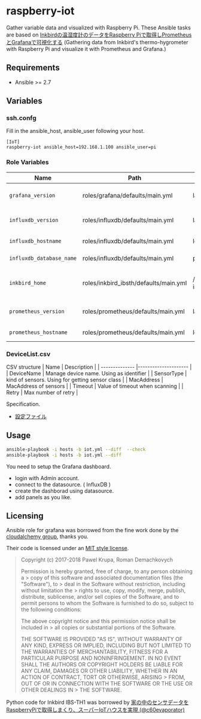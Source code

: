 # raspberry-iot

Gather variable data and visualized with Raspberry Pi.
These Ansible tasks are based on [Inkbirdの温湿度計のデータをRaspberry Piで取得しPrometheusとGrafanaで可視化する](https://qiita.com/revsystem/items/4097d0ff447913e2675a)
(Gathering data from Inkbird's thermo-hygrometer with Raspberry Pi and visualize it with Prometheus and Grafana.)

## Requirements

- Ansible >= 2.7

## Variables

### ssh.confg

Fill in the ansible_host, ansible_user following your host.

```script:hosts
[IoT]
raspberry-iot ansible_host=192.168.1.100 ansible_user=pi
```

### Role Variables

| Name           | Path          | Default Value | Description          |
| -------------- | ------------- |-------------- |--------------------- |
| `grafana_version` | roles/grafana/defaults/main.yml | latest | Grafana package version |
| `influxdb_version` | roles/influxdb/defaults/main.yml | latest | Influxdb package version |
| `influxdb_hostname` | roles/influxdb/defaults/main.yml | localhost | Influxdb Hostname |
| `influxdb_database_name` | roles/influxdb/defaults/main.yml | prometheus | Influxdb DB name |
| `inkbird_home` | roles/inkbird_ibsth/defaults/main.yml | /home/pi/raspberry-inkbird_ibsth | Path to Inkbird home directory |
| `prometheus_version` | roles/prometheus/defaults/main.yml | latest| Prometheus package version |
| `prometheus_hostname` | roles/prometheus/defaults/main.yml | localhost | Prometheus Host name |

### DeviceList.csv

CSV structure
| Name           | Description          |
| -------------- |--------------------- |
| DeviceName | Manage device name. Using as identifier |
| SensorType | kind of sensors. Using for getting sensor class |
| MacAddress | MacAddress of sensors |
| Timeout | Value of timeout when scanning |
| Retry | Max number of retry |

Specification.

- [設定ファイル](https://qiita.com/c60evaporator/items/283d0569eba58830f86e#%E8%A8%AD%E5%AE%9A%E3%83%95%E3%82%A1%E3%82%A4%E3%83%AB)

## Usage

```bash
ansible-playbook -i hosts -b iot.yml --diff  --check
ansible-playbook -i hosts -b iot.yml --diff
```

You need to setup the Grafana dashboard.

- login with Admin account.
- connect to the datasource. ( InfluxDB )
- create the dashborad using datasource.
- add panels as you like.

## Licensing

Ansible role for grafana was borrowed from the fine work done by the [cloudalchemy group](https://github.com/cloudalchemy/ansible-grafana), thanks you.

Their code is licensed under an [MIT style license](https://github.com/cloudalchemy/ansible-grafana/blob/master/LICENSE).

> Copyright (c) 2017-2018 Pawel Krupa, Roman Demachkovych
>
> Permission is hereby granted, free of charge, to any person obtaining a > copy
> of this software and associated documentation files (the "Software"), to > deal
> in the Software without restriction, including without limitation the > rights
> to use, copy, modify, merge, publish, distribute, sublicense, and/or sell
> copies of the Software, and to permit persons to whom the Software is
> furnished to do so, subject to the following conditions:
>
> The above copyright notice and this permission notice shall be included in > all
> copies or substantial portions of the Software.
>
> THE SOFTWARE IS PROVIDED "AS IS", WITHOUT WARRANTY OF ANY KIND, EXPRESS OR
> IMPLIED, INCLUDING BUT NOT LIMITED TO THE WARRANTIES OF MERCHANTABILITY,
> FITNESS FOR A PARTICULAR PURPOSE AND NONINFRINGEMENT. IN NO EVENT SHALL THE
> AUTHORS OR COPYRIGHT HOLDERS BE LIABLE FOR ANY CLAIM, DAMAGES OR OTHER
> LIABILITY, WHETHER IN AN ACTION OF CONTRACT, TORT OR OTHERWISE, ARISING > FROM,
> OUT OF OR IN CONNECTION WITH THE SOFTWARE OR THE USE OR OTHER DEALINGS IN > THE
> SOFTWARE.

Python code for Inkbird IBS-TH1 was borrowed by [家の中のセンサデータをRaspberryPiで取得しまくり、スーパーIoTハウスを実現 (@c60evaporator)](https://qiita.com/c60evaporator/items/283d0569eba58830f86e)
